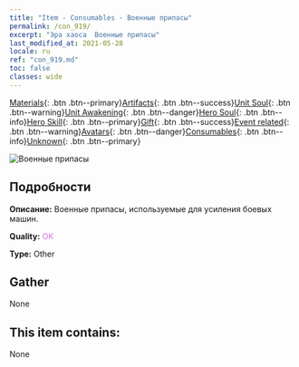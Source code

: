 ```yaml
---
title: "Item - Consumables - Военные припасы"
permalink: /con_919/
excerpt: "Эра хаоса  Военные припасы"
last_modified_at: 2021-05-28
locale: ru
ref: "con_919.md"
toc: false
classes: wide
---
```

 [Materials](/ItemsRU/){: .btn .btn--primary}[Artifacts](/ItemsRU/Artifacts/){: .btn .btn--success}[Unit Soul](/ItemsRU/UnitSoul/){: .btn .btn--warning}[Unit Awakening](/ItemsRU/UnitAwakening/){: .btn .btn--danger}[Hero Soul](/ItemsRU/HeroSoul/){: .btn .btn--info}[Hero Skill](/ItemsRU/HeroSkill/){: .btn .btn--primary}[Gift](/ItemsRU/Gift/){: .btn .btn--success}[Event related](/ItemsRU/Events/){: .btn .btn--warning}[Avatars](/ItemsRU/Avatars/){: .btn .btn--danger}[Consumables](/ItemsRU/Consumables/){: .btn .btn--info}[Unknown](/ItemsRU/Unknown/){: .btn .btn--primary}

 ![Военные припасы](/images/t/i_40007.png)

## Подробности
 **Описание:** Военные припасы, используемые для усиления боевых машин.

 **Quality:** <span style="color: #DA70D6">OK</span>

 **Type:** Other

## Gather

  None

## This item contains:

  None

